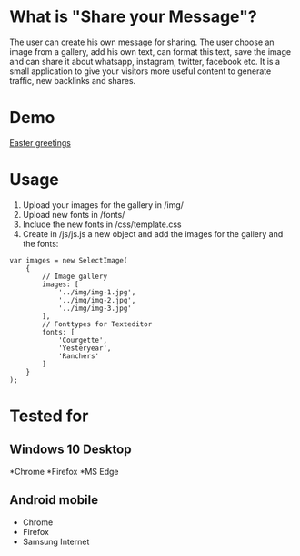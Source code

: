 # What is "Share your Message"?
The user can create his own message for sharing. The user choose an image from a gallery, add his own text, can format this text, 
save the image and can share it about whatsapp, instagram, twitter, facebook etc. It is a small application to give your visitors 
more useful content to generate traffic, new backlinks and shares.

# Demo
[Easter greetings](https://www.ausgabencheck.de/verschicke-ostergruesse-ueber-socialmedia-und-e-mail/)

# Usage
1. Upload your images for the gallery in /img/
2. Upload new fonts in /fonts/
3. Include the new fonts in /css/template.css
4. Create in /js/js.js a new object and add the images for the gallery and the fonts:
```
var images = new SelectImage(
    {
        // Image gallery
        images: [
            '../img/img-1.jpg',
            '../img/img-2.jpg',
            '../img/img-3.jpg'
        ],        
        // Fonttypes for Texteditor
        fonts: [
            'Courgette',
            'Yesteryear',
            'Ranchers'
        ]
    }        
);
```

# Tested for
## Windows 10 Desktop
 *Chrome
 *Firefox
 *MS Edge

## Android mobile
 * Chrome
 * Firefox
 * Samsung Internet
